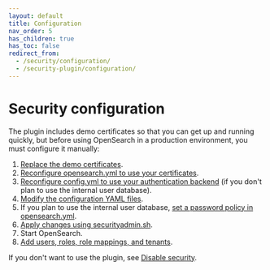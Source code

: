 ```yaml
---
layout: default
title: Configuration
nav_order: 5
has_children: true
has_toc: false
redirect_from:
  - /security/configuration/
  - /security-plugin/configuration/
---
```


# Security configuration

The plugin includes demo certificates so that you can get up and running quickly, but before using OpenSearch in a production environment, you must configure it manually:

1. [Replace the demo certificates]({{site.url}}{{site.baseurl}}/opensearch/install/docker-security).
1. [Reconfigure opensearch.yml to use your certificates]({{site.url}}{{site.baseurl}}/security-plugin/configuration/tls).
1. [Reconfigure config.yml to use your authentication backend]({{site.url}}{{site.baseurl}}/security-plugin/configuration/configuration/) (if you don't plan to use the internal user database).
1. [Modify the configuration YAML files]({{site.url}}{{site.baseurl}}/security-plugin/configuration/yaml).
1. If you plan to use the internal user database, [set a password policy in opensearch.yml]({{site.url}}{{site.baseurl}}/security-plugin/configuration/yaml/#opensearchyml).
1. [Apply changes using securityadmin.sh]({{site.url}}{{site.baseurl}}/security-plugin/configuration/security-admin).
1. Start OpenSearch.
1. [Add users, roles, role mappings, and tenants]({{site.url}}{{site.baseurl}}/security-plugin/access-control/index/).

If you don't want to use the plugin, see [Disable security]({{site.url}}{{site.baseurl}}/security-plugin/configuration/disable).
